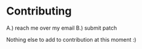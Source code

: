 Contributing
====

A.) reach me over my email 
B.) submit patch

Nothing else to add to contribution at this moment :)